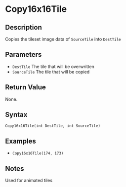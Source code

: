 # Copy16x16Tile

## Description
Copies the tileset image data of `SourceTile` into `DestTile`

## Parameters
- `DestTile`
The tile that will be overwritten
- `SourceTile`
The tile that will be copied

## Return Value
None.

## Syntax
```Copy16x16Tile(int DestTile, int SourceTile)```

## Examples
- ```Copy16x16Tile(174, 173)```

## Notes
Used for animated tiles